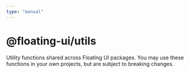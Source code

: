 ```yaml
---
type: "manual"
---
```


# @floating-ui/utils

Utility functions shared across Floating UI packages. You may use these
functions in your own projects, but are subject to breaking changes.
